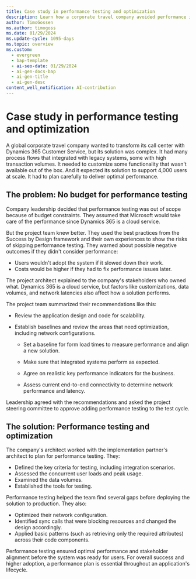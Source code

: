 ```yaml
---
title: Case study in performance testing and optimization
description: Learn how a corporate travel company avoided performance issues by testing its Dynamics 365 Customer Service solution before deployment.
author: TimoGossen
ms.author: timogoss
ms.date: 01/29/2024
ms.update-cycle: 1095-days
ms.topic: overview
ms.custom:
  - evergreen
  - bap-template
  - ai-seo-date: 01/29/2024
  - ai-gen-docs-bap
  - ai-gen-title
  - ai-gen-desc
content_well_notification: AI-contribution
---
```


# Case study in performance testing and optimization

A global corporate travel company wanted to transform its call center with Dynamics 365 Customer Service, but its solution was complex. It had many process flows that integrated with legacy systems, some with high transaction volumes. It needed to customize some functionality that wasn't available out of the box. And it expected its solution to support 4,000 users at scale. It had to plan carefully to deliver optimal performance.

## The problem: No budget for performance testing

Company leadership decided that performance testing was out of scope because of budget constraints. They assumed that Microsoft would take care of the performance since Dynamics 365 is a cloud service.

But the project team knew better. They used the best practices from the Success by Design framework and their own experiences to show the risks of skipping performance testing. They warned about possible negative outcomes if they didn't consider performance:

- Users wouldn't adopt the system if it slowed down their work.
- Costs would be higher if they had to fix performance issues later.

The project architect explained to the company's stakeholders who owned what. Dynamics 365 is a cloud service, but factors like customizations, data volumes, and network latencies also affect how a solution performs.

The project team summarized their recommendations like this:

- Review the application design and code for scalability.

- Establish baselines and review the areas that need optimization, including network configurations.

  - Set a baseline for form load times to measure performance and align a new solution.

  - Make sure that integrated systems perform as expected.

  - Agree on realistic key performance indicators for the business.

  - Assess current end-to-end connectivity to determine network performance and latency.

Leadership agreed with the recommendations and asked the project steering committee to approve adding performance testing to the test cycle.

## The solution: Performance testing and optimization

The company's architect worked with the implementation partner's architect to plan for performance testing. They:

- Defined the key criteria for testing, including integration scenarios.
- Assessed the concurrent user loads and peak usage.
- Examined the data volumes.
- Established the tools for testing.

Performance testing helped the team find several gaps before deploying the solution to production. They also:

- Optimized their network configuration.
- Identified sync calls that were blocking resources and changed the design accordingly.
- Applied basic patterns (such as retrieving only the required attributes) across their code components.

Performance testing ensured optimal performance and stakeholder alignment before the system was ready for users. For overall success and higher adoption, a performance plan is essential throughout an application's lifecycle.
